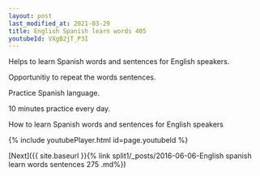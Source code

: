 ```yaml
---
layout: post
last_modified_at: 2021-03-29
title: English Spanish learn words 405 
youtubeId: VXgB2jT_P3I
---
```

 
 
Helps to learn Spanish words and sentences for English speakers.

Opportunitiy to repeat the words sentences. 

Practice Spanish language. 
 
10 minutes practice every day. 
 
How to learn Spanish words and sentences for English speakers 
 
{% include youtubePlayer.html id=page.youtubeId %}
 
 
[Next]({{ site.baseurl }}{% link  split1/_posts/2016-06-06-English spanish learn words sentences 275 .md%})
 
